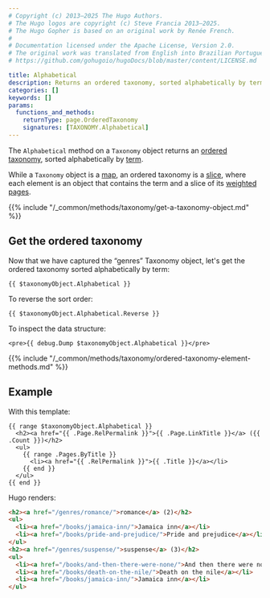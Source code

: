 ```yaml
---
# Copyright (c) 2013–2025 The Hugo Authors.
# The Hugo logos are copyright (c) Steve Francia 2013–2025.
# The Hugo Gopher is based on an original work by Renée French.
#
# Documentation licensed under the Apache License, Version 2.0.
# The original work was translated from English into Brazilian Portuguese.
# https://github.com/gohugoio/hugoDocs/blob/master/content/LICENSE.md

title: Alphabetical
description: Returns an ordered taxonomy, sorted alphabetically by term.
categories: []
keywords: []
params:
  functions_and_methods:
    returnType: page.OrderedTaxonomy
    signatures: [TAXONOMY.Alphabetical]
---
```


The `Alphabetical` method on a `Taxonomy` object returns an [ordered taxonomy](g), sorted alphabetically by [term](g).

While a `Taxonomy` object is a [map](g), an ordered taxonomy is a [slice](g), where each element is an object that contains the term and a slice of its [weighted pages](g).

{{% include "/_common/methods/taxonomy/get-a-taxonomy-object.md" %}}

## Get the ordered taxonomy

Now that we have captured the “genres” Taxonomy object, let's get the ordered taxonomy sorted alphabetically by term:

```go-html-template
{{ $taxonomyObject.Alphabetical }}
```

To reverse the sort order:

```go-html-template
{{ $taxonomyObject.Alphabetical.Reverse }}
```

To inspect the data structure:

```go-html-template
<pre>{{ debug.Dump $taxonomyObject.Alphabetical }}</pre>
```

{{% include "/_common/methods/taxonomy/ordered-taxonomy-element-methods.md" %}}

## Example

With this template:

```go-html-template
{{ range $taxonomyObject.Alphabetical }}
  <h2><a href="{{ .Page.RelPermalink }}">{{ .Page.LinkTitle }}</a> ({{ .Count }})</h2>
  <ul>
    {{ range .Pages.ByTitle }}
      <li><a href="{{ .RelPermalink }}">{{ .Title }}</a></li>
    {{ end }}
  </ul>
{{ end }}
```

Hugo renders:

```html
<h2><a href="/genres/romance/">romance</a> (2)</h2>
<ul>
  <li><a href="/books/jamaica-inn/">Jamaica inn</a></li>
  <li><a href="/books/pride-and-prejudice/">Pride and prejudice</a></li>
</ul>
<h2><a href="/genres/suspense/">suspense</a> (3)</h2>
<ul>
  <li><a href="/books/and-then-there-were-none/">And then there were none</a></li>
  <li><a href="/books/death-on-the-nile/">Death on the nile</a></li>
  <li><a href="/books/jamaica-inn/">Jamaica inn</a></li>
</ul>
```
